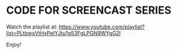 CODE FOR SCREENCAST SERIES
==========================

Watch the playlist at:
  https://www.youtube.com/playlist?list=PLtbwxVtHxPeIYJtu1g53FgLPGN9WYgG2l
  
Enjoy!
